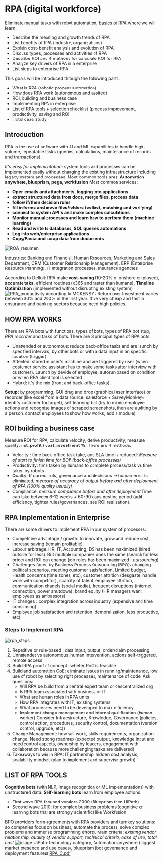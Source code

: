 # RPA (digital workforce)

Eliminate manual tasks with robot automation, [basics of RPA](https://www.simplilearn.com/learn-rpa-basics-skillup) where we will learn:
- Describe the meaning and growth trends of RPA
- List benefits of RPA (industry, organizations)
- Explain cost-benefit analysis and evolution of RPA
- Discuss types, processes and activities of RPA
- Describe ROI and 4 methods for calculate ROI for RPA
- Analyze key drivers of RPA in a enterprise
- List steps to enterprise RPA

This goals will be introduced through the following parts:
- What is RPA (robotic process automation)
- How does RPA work (autonomous and assited)
- ROI, building and business case
- Implementing RPA in enterprise
- List of RPA tools + selection checklist (process improvement, productivity, saving and ROI)
- Hotel case study

## Introduction
RPA is the use of software with AI and ML capabilities to handle high-volume,
repeatable tasks (queries, calculations, maintenance of records and transactions).

*It's easy for implementation:* system tools and processes can be implemented easily
without changing the existing infraestructure including legacy system and processes.
Most common tools ares: **Automation anywhere, blueprism, pega, workfusion**
Most common services: 
- **Open emails and attachments, logging into applications**
- **extract structured data from docs, merge files, process data**
- **follow if/then decision rules** 
- **fill in forms and move files/folders (collect, matching and verifying)**
- **connect to system API's and make complex calculations**
- **Monitor manual processes and learn how to perform them (machine learning)**
- **Read and write to databases, SQL queries automations**
- **Log into web/enterprise applications**
- **Copy/Pasta and scrap data from documents**

![ROA_resumen](https://user-images.githubusercontent.com/74158005/131222266-aa08c58b-4726-4647-b1b9-b0c1f08346ed.JPG)

Industries: Banking and Financial, Human Resources, Marketing and Sales Department, CRM (Customer Relationship Management). ERP (Enterprise Resource Planning), IT integration processes, Insurance agencies

According to Delloit: RPA make **cost-saving** (10-20% of onshore employee), **accurate taks**, efficient routines (x365 and faster than humans), **Timeline Optimization** (implemented without disrupting existing system)
![RPA_productivity](https://user-images.githubusercontent.com/74158005/131222575-b59449a5-33c9-486b-b37f-b046b28e8d4a.JPG)
According to MCKENSY : Return over Investment varies between 30% and 200% in the first year. It've very cheap
and fast in ensurance and banking sectors because need high policies.

## HOW RPA WORKS
There are RPA bots with functions, types of bots, types of RPA bot stup, *RPA recorder* and tasks of bots. There are 3 principal types of RPA bots:
- Unattended or autonomous: reduce back-office tasks and are launch by specified intervals, by other bots or with a data input in an specific location (trigger) 
- Attented: stored in user's machine and are triggered by user (when costumer service assistant has to make some tasks after interview with customer). Launch by devide of employee, autorun based on condition or when RPA client tool is selected
- Hybrid: it's the mix (front and back-office tasks).

**Setup:** by programming, GUI drag and drop (graphical user interface) or recorder (like excel from a data source: salesforce + SurveyMonkey= identify customer for target), self learning bot (try to mimic employee actions and recognize images of scraped screenshots, then are auditing by a person, contact employees to show how works, add a module)

## ROI building a business case
Measure ROI for RPA, calculate velocity, derive productivity, measure quality: **net_profit / cost_investment %**. There are 4 methods:
- Velocity : time back-office task take, and SLA time is reduced: *Measure of start to finish time for BOP (back-office processes)*
- Productivity: time taken by humans to complete process/task vs time taken by robots
- Quality: If correct ruls, governance and decisions -> human error is eliminated, *measure of accuracy of output before and after deployment of RPA (100% quality usually)*
- Compliance: *measure compliance before and after deployment*
Time can take between 6-12 weeks + 60-90 days nesting period (add efficiency, tighten rules/governances, see ROI realization).
## RPA Implementation in Enterprise
There are some drivers to implement RPA in our system of processes:
- Competitive advantage / growth: to innovate, grow and reduce cost, increase saving (remain profitable)
- Labour arbitrage: HR, IT, Accounting, DS has been maximized (hired outside for less). But multiple companies does the same (search for less price) and ROI can change (job roles has been maximized : *outsourcing*)
- Challenges faced by Business Process Outsourcing (BPO): changing political scenarios, meeting customer satisfaction, Limited budget, Health concerns (time zones, etc), customer attrition (desgaste, handle work with competitor), scarcity of talent,  employee attrition, communication chanels (social media), frequent disruptions (internet connection, power shutdown), brand equity (HR managers want employees as ambassors)
- IT changes : complex integration across industry (expensive and time consuming)
- Employee job satisfaction and retention (demoralization, less productive, etc)

### Steps to Implement RPA
![rpa_steps](https://user-images.githubusercontent.com/74158005/131225301-cf48764d-0d52-4eed-b464-d846f36f94b1.JPG)
1. Repetitive or rule-based : data input, output, order/claim processing
2. Unnatendet vs autonomous: human intervention, actions self-triggered, remote access
3. Build RPA proof of concept : wheter PoC is feasible 
4. Build and automation CoE: eliminate issues in running/maintenance, low use of robot by selecting right processes, maintenance of code. Ask questions:
    - Will RPA be build from a central expert team or descentralized org
    - Is RPA team associated with business or IT
    - What are human roles in RPA units
    - How RPA integrates with IT, existing systems
    - What processes need to be developed to max efficiency
    - Implement change management and internal qualification (human worker)
Consider Infraestructure, Knowledge, Governance (policies, control action, procedures, security control, documentation (version control, upgrade, etc))
5. Change Management: how will work, skills requirements, organization change. Need strong roadmap (expected output, knowledge input and need control aspects, ownership by leaders, engagement with collaboration because more challenging tasks are delivered)
6. Takeaways to win in RPA: IT partnership, hidden cost analysis, scalability mindset (plan to implement and supervise growth)
## LIST OF RPA TOOLS
**Cognitive bots** (with NLP, image recognition or ML implementations) with unstructured data. **Self-learning bots** learn from employee actions.
- First wave RPA focused vendors 2000 (Blueprism then UiPath)
- Second wave 2010: for complex business problems (cognitive or learning bots that are strongly scientific) like Workfusion

BPO providers form agreements with RPA providers and turnkey solutions: so companies focus on business, automate the process, solve complex problems and immense programming efforts. Main criteria: *existing vendor relationship, quality of vendor support, technical criteria, ease of use, total cost*
![image](https://user-images.githubusercontent.com/74158005/131225800-d873fb59-7684-413b-8027-12f64d54e4eb.png)
UiPath: technology category, Automation anywhere (biggest market presence and use cases), blueprism (bot governance and deployment features)
[RPA_C.pdf](https://github.com/marcos-rojas/LinkedInCourses/files/7083638/RPA_C.pdf)
